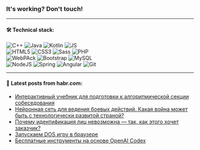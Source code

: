 ### It's working? Don't touch!

---

#### 🛠️ Technical stack:

![C++](https://img.shields.io/badge/C++-informational?logo=c%2B%2B&style=flat&logoColor=white&color=9C033A)
![Java](https://img.shields.io/badge/Java-informational?logo=java&style=flat&logoColor=white&color=007396)
![Kotlin](https://img.shields.io/badge/Kotlin-informational?logo=Kotlin&style=flat&logoColor=white&color=0095D5)
![JS](https://img.shields.io/badge/JS-informational?logo=javaScript&style=flat&logoColor=black&color=F7Df1E) <br>
![HTML5](https://img.shields.io/badge/HTML5-informational?logo=html5&style=flat&logoColor=white&color=E34F26)
![CSS3](https://img.shields.io/badge/CSS3-informational?logo=css3&style=flat&logoColor=white&color=157286)
![Sass](https://img.shields.io/badge/Saas-informational?logo=sass&style=flat&logoColor=white&color=hotpink)
![PHP](https://img.shields.io/badge/PHP-informational?logo=php&style=flat&logoColor=white&color=777BB4) <br>
![WebPAck](https://img.shields.io/badge/WebPack-informational?logo=webPack&style=flat&logoColor=white&color=FF6F00)
![Bootstrap](https://img.shields.io/badge/Bootstrap-informational?logo=Bootstrap&style=flat&logoColor=white&color=7952B3)
![MySQL](https://img.shields.io/badge/MySQL-informational?logo=MySQL&style=flat&logoColor=white&color=00f) <br>
![NodeJS](https://img.shields.io/badge/NodeJS-informational?logo=node.js&style=flat&logoColor=white&color=43853D)
![Spring](https://img.shields.io/badge/Spring-informational?logo=Spring&style=flat&logoColor=white&color=0A9EDC)
![Angular](https://img.shields.io/badge/Vue-informational?logo=vue.js&style=flat&logoColor=white&color=red)
![Git](https://img.shields.io/badge/Git-informational?logo=git&style=flat&logoColor=white&color=darkorange)

___

#### 💬 Latest posts from habr.com:

<!-- BLOG-POST-LIST:START -->
- [Интерактивный учебник для подготовки к алгоритмической секции собеседования](https://habr.com/ru/post/671466/?utm_source=habrahabr&utm_medium=rss&utm_campaign=671466)
- [Нейронная сеть для ведения боевых действий. Какая война может быть с технологически развитой страной?](https://habr.com/ru/post/671948/?utm_source=habrahabr&utm_medium=rss&utm_campaign=671948)
- [Почему идентификация лиц невозможна — так, как этого хочет заказчик?](https://habr.com/ru/post/671940/?utm_source=habrahabr&utm_medium=rss&utm_campaign=671940)
- [Запускаем DOS игру в браузере](https://habr.com/ru/post/671848/?utm_source=habrahabr&utm_medium=rss&utm_campaign=671848)
- [Бесплатные инструменты на основе OpenAI Codex](https://habr.com/ru/post/671878/?utm_source=habrahabr&utm_medium=rss&utm_campaign=671878)
<!-- BLOG-POST-LIST:END -->

